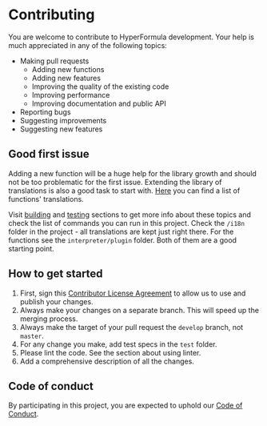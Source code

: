 # Contributing

You are welcome to contribute to HyperFormula development. Your help
is much appreciated in any of the following topics:

* Making pull requests
  * Adding new functions
  * Adding new features
  * Improving the quality of the existing code
  * Improving performance
  * Improving documentation and public API
* Reporting bugs
* Suggesting improvements
* Suggesting new features

## Good first issue

Adding a new function will be a huge help for the library growth and
should not be too problematic for the first issue. Extending the
library of translations is also a good task to start with.
[Here](https://docs.google.com/spreadsheets/d/1UUskn4ZDDjLGSpO6kg73DOvabNoeqLbkJYyVfLyYlYw)
you can find a list of functions' translations.

Visit [building](https://handsontable.github.io/hyperformula/guide/building.htm) and [testing](https://handsontable.github.io/hyperformula/guide/testing.html) sections to
get more info about these topics and check the list of commands you
can run in this project. Check the `/i18n`
folder in the project - all translations are kept just right there.
For the functions see the `interpreter/plugin` folder. Both of them
are a good starting point.

## How to get started

1. First, sign this
[Contributor License Agreement](https://goo.gl/forms/yuutGuN0RjsikVpM2)
to allow us to use and publish your changes.
2. Always make your changes on a separate branch. This will speed up
the merging process.
3. Always make the target of your pull request the `develop` branch,
not `master`.
4. For any change you make, add test specs in the `test` folder.
5. Please lint the code. See the section about using linter.
6. Add a comprehensive description of all the changes.

## Code of conduct

By participating in this project, you are expected to uphold our
[Code of Conduct](https://github.com/handsontable/hyperformula/blob/master/CODE_OF_CONDUCT.md).
